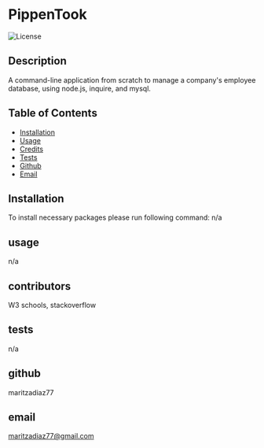 # PippenTook
![License](https://img.shields.io/badge/License-MIT-blue.svg)

## Description

A command-line application from scratch to manage a company's employee database, using node.js, inquire, and mysql.

## Table of Contents
* [Installation](#installation)
* [Usage](#usage)
* [Credits](#contributors)
* [Tests](#tests)
* [Github](#github)
* [Email](#email)

## Installation
To install necessary packages please run following command:
n/a

## usage
n/a
## contributors
W3 schools, stackoverflow
## tests
n/a
## github
maritzadiaz77
## email
maritzadiaz77@gmail.com

